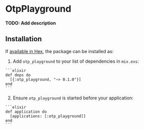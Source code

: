 # OtpPlayground

**TODO: Add description**

## Installation

If [available in Hex](https://hex.pm/docs/publish), the package can be installed as:

  1. Add `otp_playground` to your list of dependencies in `mix.exs`:

    ```elixir
    def deps do
      [{:otp_playground, "~> 0.1.0"}]
    end
    ```

  2. Ensure `otp_playground` is started before your application:

    ```elixir
    def application do
      [applications: [:otp_playground]]
    end
    ```

